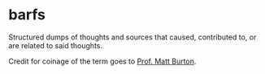 # barfs
Structured dumps of thoughts and sources that caused, contributed to, or are related to said thoughts.

Credit for coinage of the term goes to [Prof. Matt Burton](http://mcburton.net).
